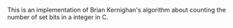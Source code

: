 This is an implementation of Brian Kernighan's algorithm about counting the number of set bits in a integer in C.
